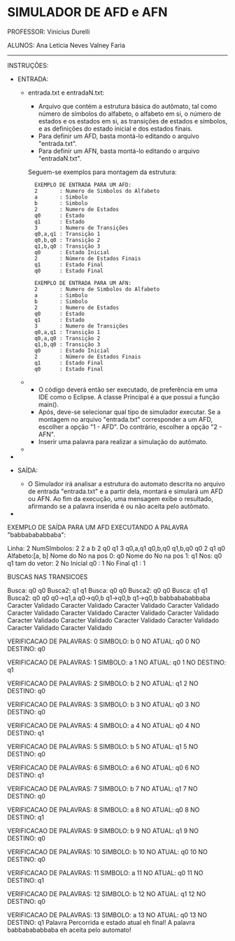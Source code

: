 SIMULADOR DE AFD e AFN
====================================================================================

PROFESSOR: Vinícius Durelli

ALUNOS:
Ana Letícia Neves
Valney Faria

------------------------------------------------------------------------------------

INSTRUÇÕES:

- ENTRADA:
	- entrada.txt e entradaN.txt:
		*	Arquivo que contém a estrutura básica do autômato, tal como número de símbolos
		do alfabeto, o alfabeto em si, o número de estados e os estados em si, as
		transições de estados e símbolos, e as definições do estado inicial e dos
		estados finais.
		*	Para definir um AFD, basta montá-lo editando o arquivo "entrada.txt".
		*	Para definir um AFN, basta montá-lo editando o arquivo "entradaN.txt".
		
		Seguem-se exemplos para montagem da estrutura:

			EXEMPLO DE ENTRADA PARA UM AFD:
			2 		: Numero de Simbolos do Alfabeto
			a 		: Simbolo
			b 		: Simbolo
			2		: Numero de Estados
			q0		: Estado
			q1		: Estado
			3		: Numero de Transições
			q0,a,q1	: Transição 1
			q0,b,q0	: Transição 2
			q1,b,q0	: Transição 3
			q0		: Estado Inicial
			2		: Número de Estados Finais
			q1		: Estado Final
			q0		: Estado Final

			EXEMPLO DE ENTRADA PARA UM AFN:
			2 		: Numero de Simbolos do Alfabeto
			a 		: Simbolo
			b 		: Simbolo
			2		: Numero de Estados
			q0		: Estado
			q1		: Estado
			3		: Numero de Transições
			q0,a,q1	: Transição 1
			q0,a,q0	: Transição 2
			q1,b,q0	: Transição 3
			q0		: Estado Inicial
			2		: Número de Estados Finais
			q1		: Estado Final
			q0		: Estado Final
	-
		*	O código deverá então ser executado, de preferência em uma IDE como o Eclipse.
			A classe Principal é a que possui a função main().
		*	Após, deve-se selecionar qual tipo de simulador executar. Se a montagem no arquivo "entrada.txt"
			corresponder a um AFD, escolher a opção "1 - AFD". Do contrário, escolher a opção "2 - AFN".
		*	Inserir uma palavra para realizar a simulação do autômato.
	-
-
	
- SAÍDA:
	- O Simulador irá analisar a estrutura do automato descrita no arquivo de
	entrada "entrada.txt" e a partir dela, montará e simulará um AFD ou AFN.
	Ao fim da execução, uma mensagem exibe o resultado, afirmando se a palavra inserida é ou não
	aceita pelo autômato.
-

EXEMPLO DE SAÍDA PARA UM AFD EXECUTANDO A PALAVRA "babbabababbaba":

Linha: 2
NumSImbolos: 2
2
a
b
2
q0
q1
3
q0,a,q1
q0,b,q0
q1,b,q0
q0
2
q1
q0
Alfabeto:[a, b]
Nome do No na pos 0: q0
Nome do No na pos 1: q1
Nos:
q0
q1
tam do vetor: 2
No Inicial q0 : 1
No Final q1 : 1


BUSCAS NAS TRANSICOES

Busca: q0
q0
Busca2: q1
q1
Busca: q0
q0
Busca2: q0
q0
Busca: q1
q1
Busca2: q0
q0
q0->q1,a
q0->q0,b
q1->q0,b
q1->q0,b
babbabababbaba
Caracter Validado
Caracter Validado
Caracter Validado
Caracter Validado
Caracter Validado
Caracter Validado
Caracter Validado
Caracter Validado
Caracter Validado
Caracter Validado
Caracter Validado
Caracter Validado
Caracter Validado
Caracter Validado

VERIFICACAO DE PALAVRAS: 0
SIMBOLO: b
0 NO ATUAL: q0
0 NO DESTINO: q0

VERIFICACAO DE PALAVRAS: 1
SIMBOLO: a
1 NO ATUAL: q0
1 NO DESTINO: q1

VERIFICACAO DE PALAVRAS: 2
SIMBOLO: b
2 NO ATUAL: q1
2 NO DESTINO: q0

VERIFICACAO DE PALAVRAS: 3
SIMBOLO: b
3 NO ATUAL: q0
3 NO DESTINO: q0

VERIFICACAO DE PALAVRAS: 4
SIMBOLO: a
4 NO ATUAL: q0
4 NO DESTINO: q1

VERIFICACAO DE PALAVRAS: 5
SIMBOLO: b
5 NO ATUAL: q1
5 NO DESTINO: q0

VERIFICACAO DE PALAVRAS: 6
SIMBOLO: a
6 NO ATUAL: q0
6 NO DESTINO: q1

VERIFICACAO DE PALAVRAS: 7
SIMBOLO: b
7 NO ATUAL: q1
7 NO DESTINO: q0

VERIFICACAO DE PALAVRAS: 8
SIMBOLO: a
8 NO ATUAL: q0
8 NO DESTINO: q1

VERIFICACAO DE PALAVRAS: 9
SIMBOLO: b
9 NO ATUAL: q1
9 NO DESTINO: q0

VERIFICACAO DE PALAVRAS: 10
SIMBOLO: b
10 NO ATUAL: q0
10 NO DESTINO: q0

VERIFICACAO DE PALAVRAS: 11
SIMBOLO: a
11 NO ATUAL: q0
11 NO DESTINO: q1

VERIFICACAO DE PALAVRAS: 12
SIMBOLO: b
12 NO ATUAL: q1
12 NO DESTINO: q0

VERIFICACAO DE PALAVRAS: 13
SIMBOLO: a
13 NO ATUAL: q0
13 NO DESTINO: q1
Palavra Percorrida e estado atual eh final!
A palavra babbabababbaba eh aceita pelo automato!